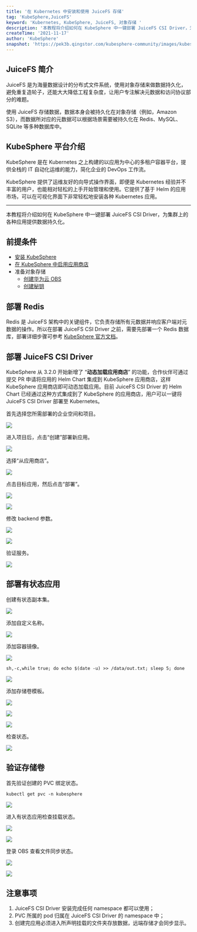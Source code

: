```yaml
---
title: '在 Kubernetes 中安装和使用 JuiceFS 存储'
tag: 'KubeSphere,JuiceFS'
keyword: 'Kubernetes, KubeSphere, JuiceFS, 对象存储 '
description: '本教程将介绍如何在 KubeSphere 中一键部署 JuiceFS CSI Driver，为集群上的各种应用提供数据持久化。'
createTime: '2021-11-17'
author: 'KubeSphere'
snapshot: 'https://pek3b.qingstor.com/kubesphere-community/images/kubesphere-juicefs-cover.png'
---
```


## JuiceFS 简介

JuiceFS 是为海量数据设计的分布式文件系统，使用对象存储来做数据持久化，避免重复造轮子，还能大大降低工程复杂度，让用户专注解决元数据和访问协议部分的难题。
 
使用 JuiceFS 存储数据，数据本身会被持久化在对象存储（例如，Amazon S3），而数据所对应的元数据可以根据场景需要被持久化在 Redis、MySQL、SQLite 等多种数据库中。

## KubeSphere 平台介绍

KubeSphere 是在 Kubernetes 之上构建的以应用为中心的多租户容器平台，提供全栈的 IT 自动化运维的能力，简化企业的 DevOps 工作流。

KubeSphere 提供了运维友好的向导式操作界面，即便是 Kubernetes 经验并不丰富的用户，也能相对轻松的上手开始管理和使用。它提供了基于 Helm 的应用市场，可以在可视化界面下非常轻松地安装各种 Kubernetes 应用。

----

本教程将介绍如何在 KubeSphere 中一键部署 JuiceFS CSI Driver，为集群上的各种应用提供数据持久化。

## 前提条件

- [安装 KubeSphere](https://v3-1.docs.kubesphere.io/zh/docs/installing-on-linux/public-cloud/install-kubesphere-on-huaweicloud-ecs/)
- [在 KubeSphere 中启用应用商店](https://kubesphere.com.cn/docs/pluggable-components/app-store/)
- 准备对象存储
  - [创建华为云 OBS](https://support.huaweicloud.com/function-obs/index.html)
  - [创建秘钥](https://support.huaweicloud.com/usermanual-ca/zh-cn_topic_0046606340.html)

## 部署 Redis

Redis 是 JuiceFS 架构中的关键组件，它负责存储所有元数据并响应客户端对元数据的操作。所以在部署 JuiceFS CSI Driver 之前，需要先部署一个 Redis 数据库，部署详细步骤可参考 [KubeSphere 官方文档](https://kubesphere.com.cn/docs/application-store/built-in-apps/redis-app/)。

## 部署 JuiceFS CSI Driver

KubeSphere 从 3.2.0 开始新增了 “**动态加载应用商店**” 的功能，合作伙伴可通过提交 PR 申请将应用的 Helm Chart 集成到 KubeSphere 应用商店，这样 KubeSphere 应用商店即可动态加载应用。目前 JuiceFS CSI Driver 的 Helm Chart 已经通过这种方式集成到了 KubeSphere 的应用商店，用户可以一键将 JuiceFS CSI Driver 部署至 Kubernetes。

首先选择您所需部署的企业空间和项目。

![](https://pek3b.qingstor.com/kubesphere-community/images/202111171258640.png)

进入项目后，点击“创建”部署新应用。

![](https://pek3b.qingstor.com/kubesphere-community/images/202111171322458.png)

选择“从应用商店”。

![](https://pek3b.qingstor.com/kubesphere-community/images/202111171323750.png)

点击目标应用，然后点击“部署”。

![](https://pek3b.qingstor.com/kubesphere-community/images/202111171324754.png)

![](https://pek3b.qingstor.com/kubesphere-community/images/202111171326929.png)

修改 backend 参数。

![](https://pek3b.qingstor.com/kubesphere-community/images/df9d86c2-590f-4699-a4da-698ffce2e0cf.png)

![](https://pek3b.qingstor.com/kubesphere-community/images/cca8f710-1e56-40c2-b405-ca06189d73de.png)

验证服务。

![](https://pek3b.qingstor.com/kubesphere-community/images/08cfbc9b-808a-40ad-a3a2-6932e15e82b3.png)

## 部署有状态应用

创建有状态副本集。

![](https://pek3b.qingstor.com/kubesphere-community/images/499b9863-ea8e-4244-b092-21a728833fe1.png)

添加自定义名称。

![](https://pek3b.qingstor.com/kubesphere-community/images/9cf28790-d656-4ced-a6fd-e1a7f8d3ea8b.png)

添加容器镜像。

![](https://pek3b.qingstor.com/kubesphere-community/images/679cfa7a-054e-401e-8470-f85ed54e805b.png)

```
sh,-c,while true; do echo $(date -u) >> /data/out.txt; sleep 5; done
```

![](https://pek3b.qingstor.com/kubesphere-community/images/98129318-2906-461e-b86d-cb9fe486eea7.png)

添加存储卷模板。

![](https://pek3b.qingstor.com/kubesphere-community/images/ae2c0266-0b34-493d-bd31-80a7332e3238.png)

![](https://pek3b.qingstor.com/kubesphere-community/images/98e4cbaf-e252-4605-b60a-34518128fbbc.png)

![](https://pek3b.qingstor.com/kubesphere-community/images/e0fa1604-6e8d-460e-b357-30c308972bd1.png)

检查状态。

![](https://pek3b.qingstor.com/kubesphere-community/images/55144d0e-1be3-4cfd-a00a-aa2e00946e88.png)

## 验证存储卷

首先验证创建的 PVC 绑定状态。

```
kubectl get pvc -n kubesphere
```

![](https://pek3b.qingstor.com/kubesphere-community/images/2ce0de69-c590-4d4a-b4b9-cec9e692c816.png)

进入有状态应用检查挂载状态。

![](https://pek3b.qingstor.com/kubesphere-community/images/eef27646-6521-43fc-a456-7e9444827368.png)

![](https://pek3b.qingstor.com/kubesphere-community/images/182aae69-5f2b-4aa1-aa5a-0d6972c2ce28.png)

登录 OBS 查看文件同步状态。

![](https://pek3b.qingstor.com/kubesphere-community/images/58287121-07f9-4a3e-ba3b-78be61a3eeee.png)

![](https://pek3b.qingstor.com/kubesphere-community/images/e3d4bf02-db34-4c37-a537-cb1a692d071e.png)

## 注意事项

1. JuiceFS CSI Driver 安装完成任何 namespace 都可以使用；
2. PVC 所属的 pod 归属在 JuiceFS CSI Driver 的 namespace 中；
3. 创建完应用必须进入所声明挂载的文件夹存放数据，远端存储才会同步显示。
